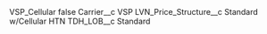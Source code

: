 <?xml version="1.0" encoding="UTF-8"?>
<CustomMetadata xmlns="http://soap.sforce.com/2006/04/metadata" xmlns:xsi="http://www.w3.org/2001/XMLSchema-instance" xmlns:xsd="http://www.w3.org/2001/XMLSchema">
    <label>VSP_Cellular</label>
    <protected>false</protected>
    <values>
        <field>Carrier__c</field>
        <value xsi:type="xsd:string">VSP</value>
    </values>
    <values>
        <field>LVN_Price_Structure__c</field>
        <value xsi:type="xsd:string">Standard w/Cellular HTN</value>
    </values>
    <values>
        <field>TDH_LOB__c</field>
        <value xsi:type="xsd:string">Standard</value>
    </values>
</CustomMetadata>
